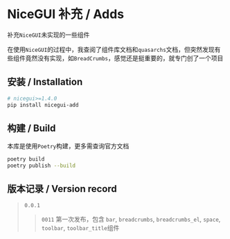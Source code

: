 # NiceGUI 补充 / Adds
补充`NiceGUI`未实现的一些组件

在使用`NiceGUI`的过程中，我查阅了组件库文档和`quasarchs`文档，但突然发现有些组件竟然没有实现，如`BreadCrumbs`，感觉还是挺重要的，就专门创了一个项目

## 安装 / Installation

```bash
# nicegui>=1.4.0
pip install nicegui-add
```

## 构建 / Build
本库是使用`Poetry`构建，更多需查询官方文档

```bash
poetry build
poetry publish --build
```

## 版本记录 / Version record

> `0.0.1`
>> `0011` 第一次发布，包含 `bar`, `breadcrumbs`, `breadcrumbs_el`, `space`, `toolbar`, `toolbar_title`组件
